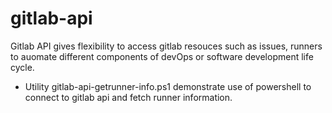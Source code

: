 # gitlab-api

Gitlab API gives flexibility to access gitlab resouces such as issues, runners to auomate different components of devOps or software development life cycle.

 - Utility gitlab-api-getrunner-info.ps1 demonstrate use of powershell to connect to gitlab api and fetch runner information.
